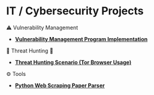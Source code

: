 # IT / Cybersecurity Projects

⚠️ Vulnerability Management
- **[Vulnerability Management Program Implementation](https://github.com/alexshanoian/Vulnerability-Management-Program)**

🏹 Threat Hunting 🎯
- **[Threat Hunting Scenario (Tor Browser Usage)](https://github.com/alexshanoian/tor_threat_hunting)**

⚙️ Tools
- **[Python Web Scraping Paper Parser](https://github.com/alexshanoian/PaperScraper)**

<!-- - **[Programmatic Vulnerability Remediations (PowerShell and BASH)](https://github.com/alexshanoian/programmatic-vulnerability-remediations)**
-->
